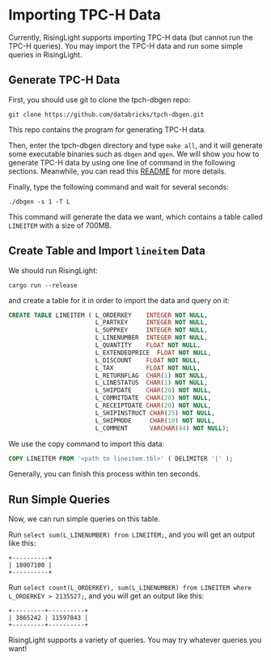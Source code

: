 # Importing TPC-H Data

Currently, RisingLight supports importing TPC-H data (but cannot run the TPC-H queries). You may import the TPC-H data
and run some simple queries in RisingLight.

## Generate TPC-H Data

First, you should use git to clone the tpch-dbgen repo:

```
git clone https://github.com/databricks/tpch-dbgen.git
```

This repo contains the program for generating TPC-H data. 

Then, enter the tpch-dbgen directory and type `make all`, and it will generate some executable binaries such as `dbgen` and `qgen`. We will show you how to generate TPC-H data by using one line of command in the following sections. Meanwhile, you can read this [README](https://github.com/databricks/tpch-dbgen/blob/master/README) for more details.

Finally, type the following command and wait for several seconds:

```
./dbgen -s 1 -T L
```

This command will generate the data we want, which contains a table called `LINEITEM` with a size of 700MB.

## Create Table and Import `lineitem` Data

We should run RisingLight:

```shell
cargo run --release
```

and create a table for it in order to import the data and query on it:

```sql
CREATE TABLE LINEITEM ( L_ORDERKEY    INTEGER NOT NULL,
                        L_PARTKEY     INTEGER NOT NULL,
                        L_SUPPKEY     INTEGER NOT NULL,
                        L_LINENUMBER  INTEGER NOT NULL,
                        L_QUANTITY    FLOAT NOT NULL,
                        L_EXTENDEDPRICE  FLOAT NOT NULL,
                        L_DISCOUNT    FLOAT NOT NULL,
                        L_TAX         FLOAT NOT NULL,
                        L_RETURNFLAG  CHAR(1) NOT NULL,
                        L_LINESTATUS  CHAR(1) NOT NULL,
                        L_SHIPDATE    CHAR(20) NOT NULL,
                        L_COMMITDATE  CHAR(20) NOT NULL,
                        L_RECEIPTDATE CHAR(20) NOT NULL,
                        L_SHIPINSTRUCT CHAR(25) NOT NULL,
                        L_SHIPMODE     CHAR(10) NOT NULL,
                        L_COMMENT      VARCHAR(44) NOT NULL);
```

We use the copy command to import this data: 

```sql
COPY LINEITEM FROM '<path to lineitem.tbl>' ( DELIMITER '|' );
```

Generally, you can finish this process within ten seconds.

## Run Simple Queries

Now, we can run simple queries on this table.

Run `select sum(L_LINENUMBER) from LINEITEM;`, and you will get an output like this:

```
+----------+
| 18007100 |
+----------+
```

Run `select count(L_ORDERKEY), sum(L_LINENUMBER) from LINEITEM where L_ORDERKEY > 2135527;`, and you will get an output like this:

```
+---------+----------+
| 3865242 | 11597843 |
+---------+----------+
```

RisingLight supports a variety of queries. You may try whatever queries you want!
